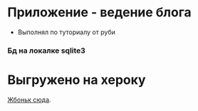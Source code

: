 # Приложение - ведение блога

- Выполнял по туториалу от руби

### Бд на локалке sqlite3

# Выгружено на хероку

[Жбоньк сюда](https://blog4job.herokuapp.com).

